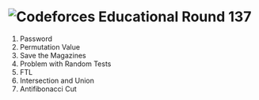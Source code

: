 # ![Codeforces Educational Round 137](https://github.com/Venom-61/Educational-Round-137)

1. Password 
2. Permutation Value
3. Save the Magazines
4. Problem with Random Tests
5. FTL
6. Intersection and Union
7. Antifibonacci Cut

